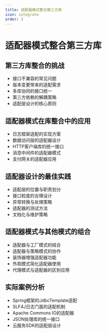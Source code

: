 ```yaml
---
title: 适配器模式整合第三方库
icon: integrate
order: 3
---
```


# 适配器模式整合第三方库

## 第三方库整合的挑战

- 接口不兼容的常见问题
- 版本变更带来的适配需求
- 多库协同的接口统一
- 第三方依赖的解耦策略
- 适配层设计的核心原则

## 适配器模式在库整合中的应用

- 日志框架适配的实现方案
- 数据访问层的适配器设计
- HTTP客户端库的统一接口
- 消息中间件的适配器模式
- 支付网关的适配器应用

## 适配器设计的最佳实践

- 适配层的位置与职责划分
- 接口粒度的合理设计
- 异常转换与处理策略
- 适配器的测试方法
- 文档化与维护策略

## 适配器模式与其他模式的组合

- 适配器与工厂模式的结合
- 适配器与策略模式的协作
- 装饰器增强适配器功能
- 外观模式简化适配器使用
- 代理模式与适配器的区别应用

## 实际案例分析

- Spring框架的JdbcTemplate适配
- SLF4J日志门面的适配机制
- Apache Commons IO的适配器
- JSON处理库的统一接口
- 云服务SDK的适配层设计
